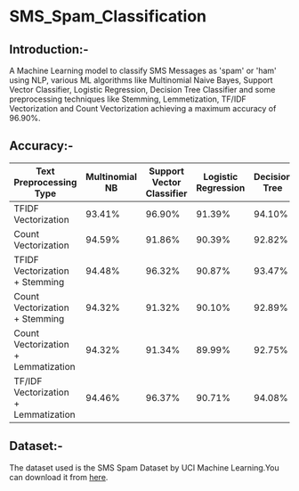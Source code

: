 # SMS_Spam_Classification
## Introduction:-
A Machine Learning model to classify SMS Messages as 'spam' or 'ham' using NLP, various ML algorithms like Multinomial Naive Bayes, Support Vector Classifier, Logistic Regression, Decision Tree Classifier and some preprocessing techniques like Stemming, Lemmetization, TF/IDF Vectorization and Count Vectorization achieving a maximum accuracy of 96.90%.
## Accuracy:-
| Text Preprocessing Type              | Multinomial NB | Support Vector Classifier | Logistic Regression | Decision Tree |
|--------------------------------------|----------------|---------------------------|---------------------|---------------|
| TFIDF Vectorization                  | 93.41%         | 96.90%                    | 91.39%              | 94.10%        |
| Count Vectorization                  | 94.59%         | 91.86%                    | 90.39%              | 92.82%        |
| TFIDF Vectorization + Stemming       | 94.48%         | 96.32%                    | 90.87%              | 93.47%        |
| Count Vectorization + Stemming       | 94.32%         | 91.32%                    | 90.10%              | 92.89%        |
| Count Vectorization + Lemmatization  | 94.32%         | 91.34%                    | 89.99%              | 92.75%        |
| TF/IDF Vectorization + Lemmatization | 94.46%         | 96.37%                    | 90.71%              | 94.08%        |
## Dataset:-
The dataset used is the SMS Spam Dataset by UCI Machine Learning.You can download it from [here](https://www.kaggle.com/uciml/sms-spam-collection-dataset/download).
